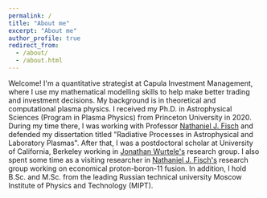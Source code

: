```yaml
---
permalink: /
title: "About me"
excerpt: "About me"
author_profile: true
redirect_from: 
  - /about/
  - /about.html
---
```


Welcome! I'm a quantitative strategist at Capula Investment Management, where I use my mathematical modelling skills to help make better trading and investment decisions.
My background is in theoretical and computational plasma physics.
I received my Ph.D. in Astrophysical Sciences (Program in Plasma Physics) from Princeton University in 2020. During my time there, I was working with Professor [Nathaniel J. Fisch](https://plasma.princeton.edu/people/nathaniel-j-fisch) and defended my dissertation titled "Radiative Processes in Astrophysical and Laboratory Plasmas".
After that, I was a postdoctoral scholar at University of California, Berkeley working in [Jonathan Wurtele's](https://physics.berkeley.edu/people/faculty/jonathan-wurtele) research group. I also spent some time as a visiting researcher in [Nathaniel J. Fisch's](https://plasma.princeton.edu/people/nathaniel-j-fisch) research group working on economical proton-boron-11 fusion.
In addition, I hold B.Sc. and M.Sc. from the leading Russian technical university Moscow Institute of Physics and Technology (MIPT).
